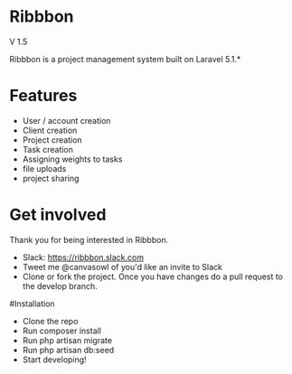 # Ribbbon

V 1.5

Ribbbon is a project management system built on Laravel 5.1.*

# Features
  - User / account creation
  - Client creation
  - Project creation
  - Task creation 
  - Assigning weights to tasks
  - file uploads
  - project sharing

# Get involved
Thank you for being interested in Ribbbon. 
  - Slack: https://ribbbon.slack.com 
  - Tweet me @canvasowl of you'd like an invite to Slack
  - Clone or fork the project. Once you have changes do a pull request to the develop branch.

#Installation
-   Clone the repo
-   Run composer install
-   Run php artisan migrate
-   Run php artisan db:seed
-   Start developing!

